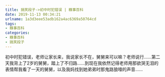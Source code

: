 ```yaml
---
title: 搞笑段子->初中时犯错误 | 糗事百科
date: 2019-11-13 00:34:21
urlname: 1a3d3eee53adb162a4ac6369a50764cd
tags: 
- 糗事百科
categories:
- 糗事百科
- 搞笑段子
---
```

初中时犯错误，老师让家长来，我说家长不在，舅舅来可以嘛？老师说行……第二天我背上了2岁的舅舅，踏上了不归路……到现在我依然记得老师用那欲哭无泪的表情帮我看了一天的舅舅，以及我妈找到她弟弟时那鬼路狼嚎的声音……


